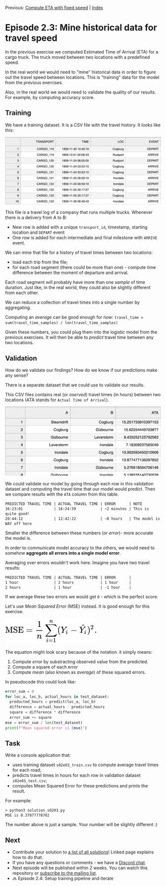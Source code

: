 Previous: [Compute ETA with fixed speed](transport-tycoon_22.md) | [Index](transport-tycoon.md) 

# Episode 2.3: Mine historical data for travel speed

In the previous exercise we computed Estimated Time of Arrival (ETA) for a cargo truck. The truck moved between two locations with a predefined speed.

In the real world we would need to "mine" historical data in order to figure out the travel speed between locations. This is "training" data for the model from the previous exercises.

Also, in the real world we would need to validate the quality of our results. For example, by computing accuracy score.

## Training

We have a training dataset. It is a CSV file with the travel history. It looks like this:

![image-20220310134509488](images/image-20220310134509488.png)

This file is a travel log of a company that runs multiple trucks. Whenever there is a delivery from A to B:

- New row is added with a unique `transport_id`, timestamp, starting location and `DEPART` event
- One row is added for each intermediate and final milestone with `ARRIVE` event.

We can mine that file for a history of travel times between two locations: 

- load each trip from the file;
- for each road segment (there could be more than one) - compute time difference between the moment of departure and arrival.

Each road segment will probably have more than one _sample_ of time duration. Just like, in the real world, they could also be slightly different from each other.

We can reduce a collection of travel times into a single number by aggregating. 

Computing an *average* can be good enough for now: `travel_time = sum(travel_time_samples) / len(travel_time_samples)`

Given these numbers, you could plug them into the logistic model from the previous exercises. It will then be able to *predict* travel time between any two locations. 

## Validation

How do we validate our findings? How do we know if our predictions make any sense?

There is a separate dataset that we could use to validate our results.

This CSV files contains real (or *oserved*) travel times (in hours) between two locations (ATA stands for `Actual Time of Arrival`).

![image-20220310140001937](images/image-20220310140001937.png) 

We could validate our model by going through each row in this validation dataset and computing the travel time that our model would predict. Then we compare results with the `ATA` column from this table.

```
PREDICTED TRAVEL TIME | ACTUAL TRAVEL TIME | ERROR      | NOTE
16:23:01              | 16:24:59           | ~2 minutes | This is quite good!
20:44:12              | 12:42:22           | ~8 hours   | The model is WAY off here
```

Smaller the difference between these numbers (or *error*)- more accurate the model is.

In order to communicate model accuracy to the others, we would need to somehow **aggregate all errors into a single model error**. 

Averaging over errors wouldn't work here. Imagine you have two travel results:

```
PREDICTED TRAVEL TIME | ACTUAL TRAVEL TIME | ERROR      |
1 hour                | 2 hours            | 1 hour     |
2 hours               | 1 hour             | -1 hour    |
```

If we average these two errors we would get `0` - which is the perfect score. 

Let's use *Mean Squared Error* (MSE) instead. It is good enough for this exercise.

![e258221518869aa1c6561bb75b99476c4734108e](images/e258221518869aa1c6561bb75b99476c4734108e.svg)

The equation might look scary because of the notation. it simply means:

1. Compute *error* by substracting observed value from the predicted.
2. Compute a square of each error
3. Compute *mean* (also known as *average*) of these squared errors. 

In pseudocode this could look like:

```python
error_sum = 0
for loc_a, loc_b, actual_hours in test_dataset:
  preducted_hours = predict(loc_a, loc_b)
  difference = actual_hours - predicted_hours
  square = difference * difference
  error_sum += square
mse = error_sum / len(test_dataset)
print(f"Mean squared error is {mse}")
```



## Task

Write a console application that:

- uses training dataset `s02e03_train.csv` to compute average travel times for each road;
- predicts travel times in hours for each row in validation dataset  `s02e03_test.csv`;
- computes Mean Squared Error for these predictions and prints the result.

For example:

```
> python3 solution_s0203.py
MSE is 0.37877778702
```

The number above is just a sample. Your number will be slightly different :)

## Next

- Contribute your solution to [a list of all solutions](transport-tycoon/README.md)! Linked page explains how to do that.
- If you have any questions or comments - we have a [Discord chat](https://discord.gg/jHGbUwxDgv).
- Next episode will be published within 2 weeks. You can watch this repository or [subscribe to the mailing list](https://tinyletter.com/softwarepark).
- 🔜 Episode 2.4: Setup training pipeline and iterate

